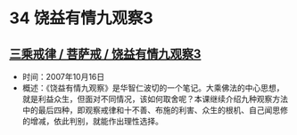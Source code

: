 # 34 饶益有情九观察3

## [三乘戒律 / 菩萨戒 / 饶益有情九观察3](https://www.fohuifayu.com/index.php/huideng-jiangtang/sancheng-jielv/pusa-jie/990-l07007)

- 时间：2007年10月16日
- 概述：《饶益有情九观察》是华智仁波切的一个笔记。大乘佛法的中心思想，就是利益众生，但面对不同情况，该如何取舍呢？本课继续介绍九种观察方法中的最后四种，即观察戒律和十不善、布施的利害、众生的根机、自己闻思修的增减，依此判别，就能作出理性选择。